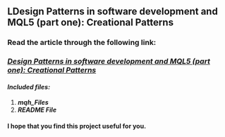 ## LDesign Patterns in software development and MQL5 (part one): Creational Patterns

### Read the article through the following link:

### **_[Design Patterns in software development and MQL5 (part one): Creational Patterns](https://www.mql5.com/en/articles/13622)_**

#### **_Included files:_**

1. **_mqh_Files_**
2. **_README File_**

#### I hope that you find this project useful for you.

